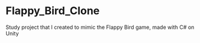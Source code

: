 # Flappy_Bird_Clone
 Study project that I created to mimic the Flappy Bird game, made with C# on Unity
